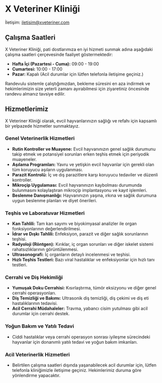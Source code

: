 # X Veteriner Kliniği
İletişim: iletisim@xveteriner.com

## Çalışma Saatleri

X Veteriner Kliniği, pati dostlarımıza en iyi hizmeti sunmak adına aşağıdaki çalışma saatleri çerçevesinde faaliyet göstermektedir:

*   **Hafta İçi (Pazartesi - Cuma):** 09:00 - 19:00
*   **Cumartesi:** 10:00 - 17:00
*   **Pazar:** Kapalı (Acil durumlar için lütfen telefonla iletişime geçiniz.)

Randevulu sistemle çalıştığımızdan, bekleme süresini en aza indirmek ve hekimlerimizin size yeterli zamanı ayırabilmesi için ziyaretiniz öncesinde randevu almanız tavsiye edilir.

## Hizmetlerimiz

X Veteriner Kliniği olarak, evcil hayvanlarınızın sağlığı ve refahı için kapsamlı bir yelpazede hizmetler sunmaktayız.

### Genel Veterinerlik Hizmetleri

*   **Rutin Kontroller ve Muayene:** Evcil hayvanınızın genel sağlık durumunu takip etmek ve potansiyel sorunları erken teşhis etmek için periyodik muayeneler.
*   **Aşılama Programları:** Yavru ve yetişkin evcil hayvanlar için gerekli olan tüm koruyucu aşıların uygulanması.
*   **Parazit Kontrolü:** İç ve dış parazitlere karşı koruyucu tedaviler ve düzenli kontroller.
*   **Mikroçip Uygulaması:** Evcil hayvanınızın kaybolması durumunda bulunmasını kolaylaştıran mikroçip implantasyonu ve kayıt işlemleri.
*   **Beslenme Danışmanlığı:** Hayvanınızın yaşına, ırkına ve sağlık durumuna uygun beslenme planları ve diyet önerileri.

### Teşhis ve Laboratuvar Hizmetleri

*   **Kan Tahlili:** Tam kan sayımı ve biyokimyasal analizler ile organ fonksiyonlarının değerlendirilmesi.
*   **İdrar ve Dışkı Tahlili:** Enfeksiyon, parazit ve diğer sağlık sorunlarının teşhisi.
*   **Radyoloji (Röntgen):** Kırıklar, iç organ sorunları ve diğer iskelet sistemi rahatsızlıklarının görüntülenmesi.
*   **Ultrasonografi:** İç organların detaylı incelenmesi ve teşhisi.
*   **Hızlı Teşhis Testleri:** Bazı viral hastalıklar ve enfeksiyonlar için hızlı tanı testleri.

### Cerrahi ve Diş Hekimliği

*   **Yumuşak Doku Cerrahisi:** Kısırlaştırma, tümör eksizyonu ve diğer genel cerrahi operasyonları.
*   **Diş Temizliği ve Bakımı:** Ultrasonik diş temizliği, diş çekimi ve diş eti hastalıklarının tedavisi.
*   **Acil Cerrahi Müdahaleler:** Travma, yabancı cisim yutulması gibi acil durumlar için cerrahi destek.

### Yoğun Bakım ve Yatılı Tedavi

*   Ciddi hastalıklar veya cerrahi operasyon sonrası iyileşme sürecindeki hayvanlar için donanımlı yatılı tedavi ve yoğun bakım imkanları.

### Acil Veterinerlik Hizmetleri

*   Belirtilen çalışma saatleri dışında yaşanabilecek acil durumlar için, lütfen telefonla kliniğimizle iletişime geçiniz. Hekimlerimiz duruma göre yönlendirme yapacaktır.